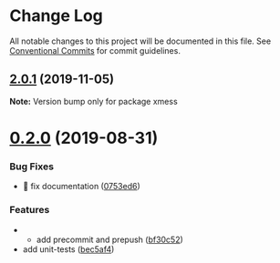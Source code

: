 # Change Log

All notable changes to this project will be documented in this file.
See [Conventional Commits](https://conventionalcommits.org) for commit guidelines.

## [2.0.1](https://github.com/ciklum-digital/xmess/compare/v0.2.0...v2.0.1) (2019-11-05)

**Note:** Version bump only for package xmess





# [0.2.0](https://github.com/ciklum-digital/xmess/compare/v0.1.8...v0.2.0) (2019-08-31)


### Bug Fixes

* 🐛 fix documentation ([0753ed6](https://github.com/ciklum-digital/xmess/commit/0753ed6))


### Features

* + add precommit and prepush ([bf30c52](https://github.com/ciklum-digital/xmess/commit/bf30c52))
* add unit-tests ([bec5af4](https://github.com/ciklum-digital/xmess/commit/bec5af4))
